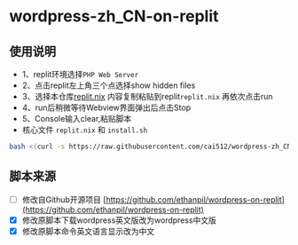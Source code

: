 # wordpress-zh_CN-on-replit  

## 使用说明
- 1、replit环境选择`PHP Web Server`
- 2、点击replit左上角三个点选择show hidden files
- 3、选择本仓库[replit.nix](https://github.com/cai512/wordpress-zh_CN-on-replit/blob/main/replit.nix) 内容复制粘贴到replit`replit.nix`  再依次点击run
- 4、run后稍微等待Webview界面弹出后点击Stop
- 5、Console输入clear,粘贴脚本
- 核心文件 `replit.nix` 和 `install.sh`  
```bash
bash <(curl -s https://raw.githubusercontent.com/cai512/wordpress-zh_CN-on-replit/main/install.sh)
```


## 脚本来源
- [ ] 修改自Github开源项目 [https://github.com/ethanpil/wordpress-on-replit](https://github.com/ethanpil/wordpress-on-replit)
- [x] 修改原脚本下载wordpress英文版改为wordpress中文版
- [x] 修改原脚本命令英文语言显示改为中文
